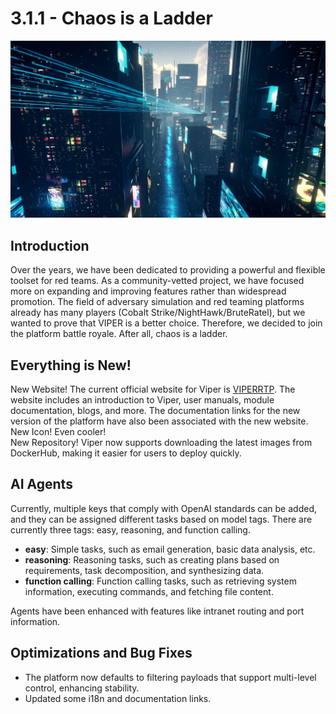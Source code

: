 # 3.1.1 - Chaos is a Ladder

![img.png](3_1_1_Chaos_is_a_ladder/img.png)

## Introduction

Over the years, we have been dedicated to providing a powerful and flexible toolset for red teams. As a community-vetted project, we have focused more on expanding and improving features rather than widespread promotion. The field of adversary simulation and red teaming platforms already has many players (Cobalt Strike/NightHawk/BruteRatel), but we wanted to prove that VIPER is a better choice. Therefore, we decided to join the platform battle royale. After all, chaos is a ladder.

## Everything is New!

New Website! The current official website for Viper is [VIPERRTP](https://www.viperrtp.com). The website includes an introduction to Viper, user manuals, module documentation, blogs, and more. The documentation links for the new version of the platform have also been associated with the new website.  
New Icon! Even cooler!  
New Repository! Viper now supports downloading the latest images from DockerHub, making it easier for users to deploy quickly.

## AI Agents

Currently, multiple keys that comply with OpenAI standards can be added, and they can be assigned different tasks based on model tags. There are currently three tags: easy, reasoning, and function calling.

- **easy**: Simple tasks, such as email generation, basic data analysis, etc.
- **reasoning**: Reasoning tasks, such as creating plans based on requirements, task decomposition, and synthesizing data.
- **function calling**: Function calling tasks, such as retrieving system information, executing commands, and fetching file content.

Agents have been enhanced with features like intranet routing and port information.

## Optimizations and Bug Fixes

- The platform now defaults to filtering payloads that support multi-level control, enhancing stability.
- Updated some i18n and documentation links.